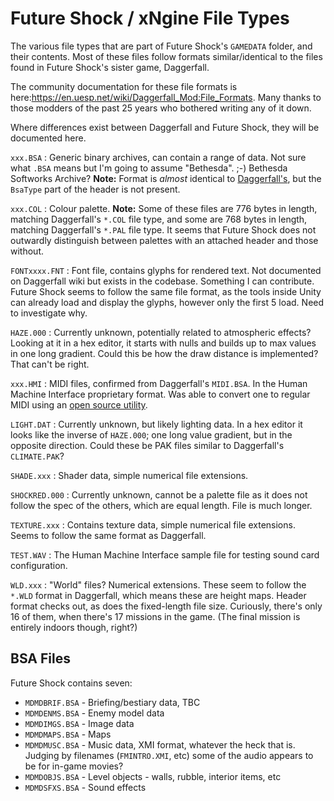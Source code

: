 # Future Shock / xNgine File Types

The various file types that are part of Future Shock's `GAMEDATA` folder, and their contents. Most of these files follow
formats similar/identical to the files found in Future Shock's sister game, Daggerfall. 

The community documentation for these file formats is here:https://en.uesp.net/wiki/Daggerfall_Mod:File_Formats. 
Many thanks to those modders of the past 25 years who bothered writing any of it down.

Where differences exist between Daggerfall and Future Shock, they will be documented here.

`xxx.BSA`
: Generic binary archives, can contain a range of data. Not sure what `.BSA` means but I'm going to assume "Bethesda". ;-) Bethesda Softworks Archive? **Note:** Format is _almost_ identical to 
[Daggerfall's](https://en.uesp.net/wiki/Daggerfall_Mod:BSA_file_formats), but the `BsaType` part of the header is not
present. 

`xxx.COL`
: Colour palette. **Note:** Some of these files are 776 bytes in length, matching Daggerfall's `*.COL` file type, and 
some are 768 bytes in length, matching Daggerfall's `*.PAL` file type. It seems that Future Shock does not outwardly 
distinguish between palettes with an attached header and those without.

`FONTxxxx.FNT`
: Font file, contains glyphs for rendered text. Not documented on Daggerfall wiki but exists in the codebase. Something 
I can contribute. Future Shock seems to follow the same file format, as the tools inside Unity can already load and 
display the glyphs, however only the first 5 load. Need to investigate why.

`HAZE.000`
: Currently unknown, potentially related to atmospheric effects? Looking at it in a hex editor, it starts with nulls 
and builds up to max values in one long gradient. Could this be how the draw distance is implemented? That can't be
right.

`xxx.HMI`
: MIDI files, confirmed from Daggerfall's `MIDI.BSA`. In the Human Machine Interface proprietary format. Was able to 
convert one to regular MIDI using an [open source utility](https://github.com/Sembiance/midistar2mid/).

`LIGHT.DAT`
: Currently unknown, but likely lighting data. In a hex editor it looks like the inverse of `HAZE.000`; one long value
gradient, but in the opposite direction. Could these be PAK files similar to Daggerfall's `CLIMATE.PAK`?

`SHADE.xxx`
: Shader data, simple numerical file extensions.

`SHOCKRED.000`
: Currently unknown, cannot be a palette file as it does not follow the spec of the others, which are equal length. File
is much longer.

`TEXTURE.xxx`
: Contains texture data, simple numerical file extensions. Seems to follow the same format as Daggerfall.

`TEST.WAV`
: The Human Machine Interface sample file for testing sound card configuration.

`WLD.xxx`
: "World" files? Numerical extensions. These seem to follow the `*.WLD` format in Daggerfall, which means these are 
height maps. Header format checks out, as does the fixed-length file size. Curiously, there's only 16 of them, when 
there's 17 missions in the game. (The final mission is entirely indoors though, right?)

## BSA Files

Future Shock contains seven:

* `MDMDBRIF.BSA` - Briefing/bestiary data, TBC
* `MDMDENMS.BSA` - Enemy model data
* `MDMDIMGS.BSA` - Image data
* `MDMDMAPS.BSA` - Maps
* `MDMDMUSC.BSA` - Music data, XMI format, whatever the heck that is. Judging by filenames (`FMINTRO.XMI`, etc) some of the audio appears to be for in-game movies?
* `MDMDOBJS.BSA` - Level objects - walls, rubble, interior items, etc
* `MDMDSFXS.BSA` - Sound effects